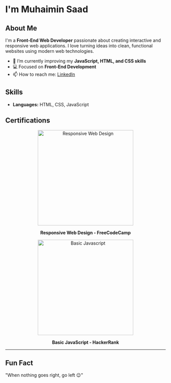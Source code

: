 # I'm Muhaimin Saad

## About Me
I'm a **Front-End Web Developer** passionate about creating interactive and responsive web applications. I love turning ideas into clean, functional websites using modern web technologies.  

- 🌱 I’m currently improving my **JavaScript, HTML, and CSS skills**  
- 💻 Focused on **Front-End Development**  
- 📫 How to reach me: [LinkedIn](https://www.linkedin.com/in/muhaiminsaad)  

## Skills
- **Languages:** HTML, CSS, JavaScript  

## Certifications

<div align="center">
  <a href="https://www.freecodecamp.org/certification/muhaiminsaad/responsive-web-design">
    <img src="https://ik.imagekit.io/muhaiminsaad/RWD_2700pxH.png" alt="Responsive Web Design" width="300">
  </a>
  <p><b>Responsive Web Design - FreeCodeCamp</b></p>
</div>

<div align="center">
  <a href="https://www.hackerrank.com/certificates/49f8d9416cb3">
    <img src="https://ik.imagekit.io/muhaiminsaad/javascript_basic_hr.jpg" alt="Basic Javascript" width="300">
  </a>
  <p><b>Basic JavaScript - HackerRank</b></p>
</div>

---

## Fun Fact
"When nothing goes right, go left 😉"
